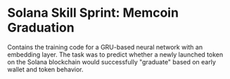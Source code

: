 # Solana Skill Sprint: Memcoin Graduation

Contains the training code for a GRU-based neural network with an embedding layer. The task was to predict whether a newly launched token on the Solana blockchain would successfully "graduate" based on early wallet and token behavior.
